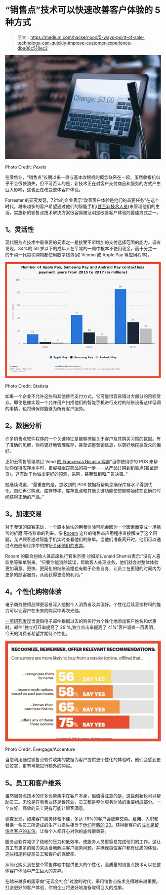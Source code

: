 # “销售点”技术可以快速改善客户体验的 5 种方式

> 原文：<https://medium.com/hackernoon/5-ways-point-of-sale-technology-can-quickly-improve-customer-experience-dba86c518ec2>

![](img/85b20e29216e60d37b0a8b75537d6c4f.png)

Photo Credit: *Pexels*

在零售业，“销售点”长期以来一直与基本收银机的概念联系在一起。虽然收银机似乎不会很快消失，但不可否认的是，新技术正在对客户支付商品和服务的方式产生巨大影响，这也正在改变整体客户体验。

Forrester 的研究发现，72%的企业表示“改善客户体验是他们的首要任务”在这个时代，越来越多的客户希望通过他们的智能手机([甚至非技术人员](https://hackernoon.com/how-to-get-the-non-techies-at-your-company-excited-about-your-software-a6d82f289f09))来管理他们的生活，实施新的销售点技术解决方案很容易被证明是改善客户体验的最佳方式之一。

## **1。灵活性**

现代服务点技术中最重要的元素之一是接受不断增加的支付选择范围的能力。调查发现，34%的 50 岁以下的成年人在平常的一周中根本不使用现金，而十分之一的千禧一代每次购物都使用数字钱包(如 Venmo 或 Apple Pay 等应用程序)。

![](img/a1e9e0404d9427d424d18fa6593d6898.png)

Photo Credit: Statista

如果一个企业不允许这些和其他替代支付方式，它可能很容易错过大部分的目标受众。即使是像实现一个允许用户扫描他们的智能手机进行支付的结账设备这样低调的事情，也将确保你能够为所有客户服务。

## **2。数据分析**

许多销售点软件程序的一个关键特征是能够捕捉关于客户及其购买习惯的数据。有了准确的见解，你将更好地管理库存，甚至调整营销信息，以更好地挖掘受众的偏好。

正如云零售管理项目 Vend [的 Francesca Nicasio 写道](https://www.vendhq.com/blog/pos-data/)“当你使用你的 POS 来帮助你保持库存水平时，更容易跟踪商品的每一步——从产品订购到销售点(甚至退货)。这有助于你做出更好的预测、采购，甚至营销和广告决策。”

她继续说道，“最重要的是，您收到的 POS 数据将帮助您确保库存水平得到优化。自动再订购点、库存转移、库存盘点和其他关键功能使您能够始终在正确的时间获得正确的产品。”

## **3。加速交易**

对于餐馆的顾客来说，一个原本愉快的用餐体验可能会因为一个因素而变成一场痛苦的折磨:等待账单的到来。像 [Rooam](https://rooam.co/) 这样的销售点应用程序直接解决了这个问题，允许顾客通过智能手机实时查看他们的账单。当他们准备离开时，他们可以通过点击应用程序中的按钮[关闭他们的支票](https://www.washingtoncitypaper.com/food/article/21043725/rooam-lets-you-skip-the-annoying-task-of-closing-out-a-tab-or-signing-a-check)。

Rooam 的联合创始人兼首席执行官朱奈德·沙姆斯(Junaid Shams)表示:“没有人喜欢坐等账单到来。“只要你能消除延误，帮助客人处理业务，他们就会对整体体验更加满意。更快、更简化的结账流程也有助于企业自身，让员工在更短的时间内为更多的顾客服务，从而获得更高的利润。”

## **4。个性化购物体验**

电子商务使得品牌更容易深入挖掘个人消费者及其偏好。个性化后续营销材料的能力可以让客户在未来的购买中再次光临。

[一项研究发现](https://marketingland.com/study-70-brands-personalizing-emails-missing-higher-transaction-rates-revenue-73241)当促销电子邮件根据过去的购买行为个性化地添加客户姓名和优惠时，邮件“独立打开率提高了 29 %,独立点击率提高了 41%”客户调查一再表明，今天的消费者希望并期待个性化。

![](img/32b04328a8a687dbe57ff91e6e3fd9d1.png)

Photo Credit: Evergage/Accenture

当您利用通过销售点软件收集的数据为客户提供更个性化的体验时，他们会感到更受赞赏，更有可能进行额外的购买。

## **5。员工和客户维系**

虽然服务点技术的许多优势集中在客户本身，但值得注意的是，这些创新也可以帮助员工。无论是在零售业还是餐饮业，员工都是整体服务体验的重要组成部分。一个友好、高效的员工更有可能让顾客满意。

调查发现，如果客户服务体验不佳，多达 78%的客户会放弃交易。雇佣、入职和替换一名员工所造成的生产力损失相当于[他们年薪的 20](https://cnmsocal.org/featured/true-cost-of-employee-turnover/)。获得新客户的[成本是留住老客户的五倍](https://www.forbes.com/sites/jiawertz/2018/09/12/dont-spend-5-times-more-attracting-new-customers-nurture-the-existing-ones/)。让每个人都开心对你的底线很重要。

服务点软件减少了结帐的压力和低效率，使服务人员更容易完成他们的工作。这让员工有更多的精力来适当地解决客户服务问题，并确保每位客户都有优质的体验。这些措施将提高员工和客户的保留率。

从简化购买到在整个零售体验中提供更大的个性化，高质量的销售点技术可以在整体客户体验中产生巨大的差异。

在越来越多的国家向“无现金社会”过渡的时代，采用销售点技术变得越来越重要。打造更好的客户体验，你的企业将更好地准备取得巨大的成果。